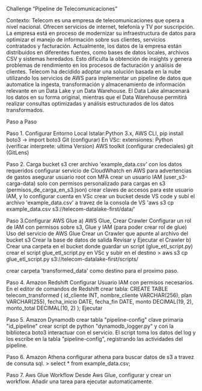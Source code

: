 Challenge “Pipeline de Telecomunicaciones”

Contexto: 
Telecom es una empresa de telecomunicaciones que opera a nivel nacional. Ofrecen servicios de internet, telefonía y TV por suscripción. La empresa está en proceso de modernizar su infraestructura de datos para optimizar el manejo de información sobre sus clientes, servicios contratados y facturación.
Actualmente, los datos de la empresa están distribuidos en diferentes fuentes, como bases de datos locales, archivos CSV y sistemas heredados. Esto dificulta la obtención de insights y genera problemas de rendimiento en los procesos de
facturación y análisis de clientes.
Telecom ha decidido adoptar una solución basada en la nube utilizando los servicios de AWS para implementar un pipeline de datos que automatice la ingesta, transformación y almacenamiento de información relevante en un Data Lake y un Data Warehouse. El Data Lake almacenará los datos en su forma original, mientras que el Data Warehouse permitirá realizar consultas optimizadas y análisis estructurados de los datos transformados.



Paso a Paso 

Paso 1. Configurar Entorno Local
    Istalar:Python 3.x,
            AWS CLI,
            pip install boto3  -> import boto3
            Git (configurar)
    En VSc: extensiones: Python (verificar interprete: ultima Version)
                        AWS toolkit (configurar credeciales)
                        git (GitLens)    

Paso 2. Carga bucket s3
    crer archivo 'example_data.csv' con los datos requeridos
    configurar servicio de CloudWhatch en AWS para advertencias de gastos
    asegurar usuario root con MFA
    crear un usuario IAM (user_s3-carga-data) solo con permisos personalizado para cargas en s3 (permisos_de_carga_en_s3.json)
        crear claves de accesos para este usuario IAM, y lo configurar cuenta en VSc
    crear un bucket desde VS code y subí el archivo 'example_data.csv' a travez de la consola de VS 
        'aws s3 cp example_data.csv s3://telecom-datalake-first/data/'

Paso 3.Configurar AWS Glue
a) AWS Glue, Crear Crawler
Configurar un rol de IAM con permisos sobre s3, Glue y IAM (para poder crear rol de glue)
Uso del servicio de AWS Glue
    Crear un Crawler que apunte al archivo del bucket s3
    Crear la base de datos de salida
    Revisar y Ejecutar el Crawler
b) Crear una carpeta en el bucket donde guardar un script (glue_etl_script.py)
crear el script glue_etl_script.py en VSc y subir en el destino 
    > aws s3 cp glue_etl_script.py s3://telecom-datalake-first/scripts/

crear carpeta 'transformed_data' como destino para el proximo paso.

Paso 4. Amazon Redshift 
Configurar Usuario IAM con permisos necesarios.
En el editor de comandos de Redshift crear tabla: 
    CREATE TABLE telecom_transformed (
        id_cliente INT,
        nombre_cliente VARCHAR(256),
        plan VARCHAR(255),
        fecha_inicio DATE,
        fecha_fin DATE,
        monto DECIMAL(19, 2),
        monto_total DECIMAL(10, 2)
    );
Ejecutar

Paso 5. Amazon Dynamodb
crear tabla "pipeline-config"
    clave primaria "id_pipeline"
crear script de python "dynamodb_logger.py" y con la biblioteca boto3 interactuar con el servicio. 
    El script toma los datos del log y los escribe en la tabla "pipeline-config", registrando las actividades del pipeline.

Paso 6. Amazon Athena
 configurar athena para buscar datos de s3 a travez de consuta sql.
    > select * from example_data.csv;

 Paso 7. Aws Glue Workflow
 Desde Aws Glue, configurar y crear un workflow. 
 Añadir una tarea para ejecutar automaticamente.

 

